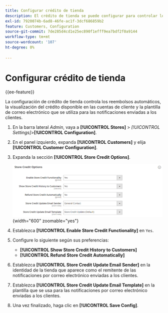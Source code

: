 ```yaml
---
title: Configurar crédito de tienda
description: El crédito de tienda se puede configurar para controlar los reembolsos automáticos y el crédito disponible para los clientes.
exl-id: 7920074b-6ad8-46fe-ac1f-3dcf686859b2
feature: Customers, Configuration
source-git-commit: 7de285d4cd1e25ec890f1efff9ea7bdf2f0a9144
workflow-type: tm+mt
source-wordcount: '107'
ht-degree: 0%

---
```


# Configurar crédito de tienda

{{ee-feature}}

La configuración de crédito de tienda controla los reembolsos automáticos, la visualización del crédito disponible en las cuentas de cliente y la plantilla de correo electrónico que se utiliza para las notificaciones enviadas a los clientes.

1. En la barra lateral _Admin_, vaya a **[!UICONTROL Stores]** > _[!UICONTROL Settings]_>**[!UICONTROL Configuration]**.

1. En el panel izquierdo, expanda **[!UICONTROL Customers]** y elija **[!UICONTROL Customer Configuration]**.

1. Expanda la sección **[!UICONTROL Store Credit Options]**.

   ![Opciones de crédito de tienda](../configuration-reference/customers/assets/customer-configuration-store-credit-options.png){width="600" zoomable="yes"}

1. Establezca **[!UICONTROL Enable Store Credit Functionality]** en `Yes`.

1. Configure lo siguiente según sus preferencias:

   * **[!UICONTROL Show Store Credit History to Customers]**
   * **[!UICONTROL Refund Store Credit Automatically]**

1. Establezca **[!UICONTROL Store Credit Update Email Sender]** en la identidad de la tienda que aparece como el remitente de las notificaciones por correo electrónico enviadas a los clientes.

1. Establezca **[!UICONTROL Store Credit Update Email Template]** en la plantilla que se usa para las notificaciones por correo electrónico enviadas a los clientes.

1. Una vez finalizado, haga clic en **[!UICONTROL Save Config]**.
